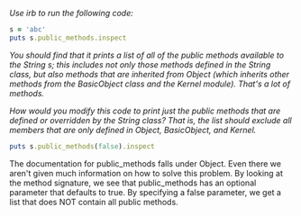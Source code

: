 *Use irb to run the following code:*

```Ruby
s = 'abc'
puts s.public_methods.inspect
```

*You should find that it prints a list of all of the public methods available to the String s; this includes not only those methods defined in the String class, but also methods that are inherited from Object (which inherits other methods from the BasicObject class and the Kernel module). That's a lot of methods.*

*How would you modify this code to print just the public methods that are defined or overridden by the String class? That is, the list should exclude all members that are only defined in Object, BasicObject, and Kernel.*

```Ruby
puts s.public_methods(false).inspect
```

The documentation for public_methods falls under Object. Even there we aren't given much information on how to solve this problem. By looking at the method signature, we see that public_methods has an optional parameter that defaults to true. By specifying a false parameter, we get a list that does NOT contain all public methods.
